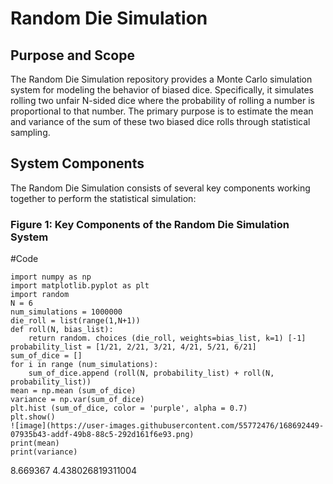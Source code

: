 # Random Die Simulation

## Purpose and Scope
The Random Die Simulation repository provides a Monte Carlo simulation system for modeling the behavior of biased dice. Specifically, it simulates rolling two unfair N-sided dice where the probability of rolling a number is proportional to that number. The primary purpose is to estimate the mean and variance of the sum of these two biased dice rolls through statistical sampling.

## System Components
The Random Die Simulation consists of several key components working together to perform the statistical simulation:

### Figure 1: Key Components of the Random Die Simulation System

#Code

```
import numpy as np
import matplotlib.pyplot as plt
import random
N = 6
num_simulations = 1000000
die_roll = list(range(1,N+1))
def roll(N, bias_list):
    return random. choices (die_roll, weights=bias_list, k=1) [-1]
probability_list = [1/21, 2/21, 3/21, 4/21, 5/21, 6/21]
sum_of_dice = []
for i in range (num_simulations):
    sum_of_dice.append (roll(N, probability_list) + roll(N, probability_list))
mean = np.mean (sum_of_dice)
variance = np.var(sum_of_dice)
plt.hist (sum_of_dice, color = 'purple', alpha = 0.7)
plt.show()
![image](https://user-images.githubusercontent.com/55772476/168692449-07935b43-addf-49b8-88c5-292d161f6e93.png)
print(mean)
print(variance)
```
8.669367
4.438026819311004
